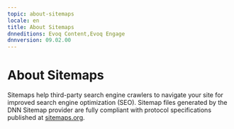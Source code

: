 ```yaml
---
topic: about-sitemaps
locale: en
title: About Sitemaps
dnneditions: Evoq Content,Evoq Engage
dnnversion: 09.02.00
---
```


# About Sitemaps

Sitemaps help third-party search engine crawlers to navigate your site for improved search engine optimization (SEO). Sitemap files generated by the DNN Sitemap provider are fully compliant with protocol specifications published at [sitemaps.org](http://www.sitemaps.org/protocol.php).